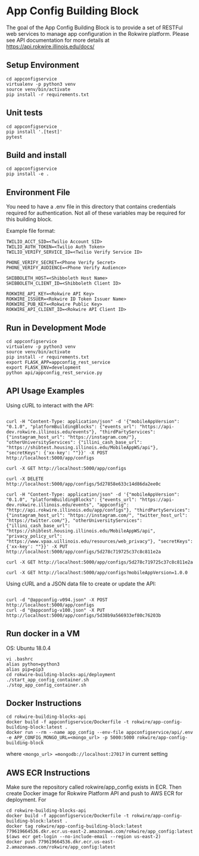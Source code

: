 # App Config Building Block

The goal of the App Config Building Block is to provide a set of RESTFul web services to manage app configuration in the Rokwire platform. 
Please see API documentation for more details at https://api.rokwire.illinois.edu/docs/
                      

## Setup Environment
```
cd appconfigservice
virtualenv -p python3 venv
source venv/bin/activate
pip install -r requirements.txt
```

## Unit tests
```
cd appconfigservice
pip install '.[test]'
pytest
```

## Build and install   
```
cd appconfigservice
pip install -e .
```

## Environment File

You need to have a .env file in this directory that contains credentials required for authentication. 
Not all of these variables may be required for this building block. 

Example file format:

```
TWILIO_ACCT_SID=<Twilio Account SID>
TWILIO_AUTH_TOKEN=<Twilio Auth Token>
TWILIO_VERIFY_SERVICE_ID=<Twilio Verify Service ID>

PHONE_VERIFY_SECRET=<Phone Verify Secret> 
PHONE_VERIFY_AUDIENCE=<Phone Verify Audience>

SHIBBOLETH_HOST=<Shibboleth Host Name>
SHIBBOLETH_CLIENT_ID=<Shibboleth Client ID>

ROKWIRE_API_KEY=<Rokwire API Key>
ROKWIRE_ISSUER=<Rokwire ID Token Issuer Name>
ROKWIRE_PUB_KEY=<Rokwire Public Key>
ROKWIRE_API_CLIENT_ID=<Rokwire API Client ID>
```

## Run in Development Mode
```
cd appconfigservice
virtualenv -p python3 venv
source venv/bin/activate
pip install -r requirements.txt
export FLASK_APP=appconfig_rest_service
export FLASK_ENV=development
python api/appconfig_rest_service.py
```

## API Usage Examples

Using cURL to interact with the API:
```

curl -H "Content-Type: application/json" -d '{"mobileAppVersion": "0.1.0", "platformBuildingBlocks": {"events_url": "https://api-dev.rokwire.illinois.edu/events"}, "thirdPartyServices": {"instagram_host_url": "https://instagram.com/"}, "otherUniversityServices": {"illini_cash_base_url": "https://shibtest.housing.illinois.edu/MobileAppWS/api"}, "secretKeys": {'xx-key': ""}}' -X POST http://localhost:5000/app/configs   

curl -X GET http://localhost:5000/app/configs 

curl -X DELETE http://localhost:5000/app/configs/5d27858e633c14d86da2ee0c

curl -H "Content-Type: application/json" -d '{"mobileAppVersion": "0.1.0", "platformBuildingBlocks": {"events_url": "https://api-dev.rokwire.illinois.edu/events", "appconfig": "http://api.rokwire.illinois.edu/app/configs"}, "thirdPartyServices": {"instagram_host_url": "https://instagram.com/", "twitter_host_url": "https://twitter.com/"}, "otherUniversityServices": {"illini_cash_base_url": "https://shibtest.housing.illinois.edu/MobileAppWS/api", "privacy_policy_url": "https://www.vpaa.uillinois.edu/resources/web_privacy"}, "secretKeys": {'xx-key': ""}}' -X PUT http://localhost:5000/app/configs/5d278c719725c37c8c811e2a 

curl -X GET http://localhost:5000/app/configs/5d278c719725c37c8c811e2a

curl -X GET http://localhost:5000/app/configs?mobileAppVersion=1.0.0

```

Using cURL and a JSON data file to create or update the API:

```

curl -d "@appconfig-v094.json" -X POST http://localhost:5000/app/configs
curl -d "@appconfig-v100.json" -X PUT http://localhost:5000/app/configs/5d38b9a566933ef80c76203b

```

## Run docker in a VM

OS: Ubuntu 18.0.4
```
vi .bashrc
alias python=python3
alias pip=pip3
cd rokwire-building-blocks-api/deployment
./start_app_config_container.sh
./stop_app_config_container.sh

```

## Docker Instructions

```
cd rokwire-building-blocks-api 
docker build -f appconfigservice/Dockerfile -t rokwire/app-config-building-block:latest .
docker run --rm --name app_config --env-file appconfigservice/api/.env -e APP_CONFIG_MONGO_URL=<mongo_url> -p 5000:5000 rokwire/app-config-building-block
```
where `<mongo_url> =mongodb://localhost:27017` in current setting

## AWS ECR Instructions

Make sure the repository called rokwire/app_config exists in ECR. Then create Docker image for Rokwire Platform API and push to AWS ECR for deployment. For

```
cd rokwire-building-blocks-api 
docker build -f appconfigservice/Dockerfile -t rokwire/app-config-building-block:latest .
docker tag rokwire/app-config-building-block:latest 779619664536.dkr.ecr.us-east-2.amazonaws.com/rokwire/app_config:latest
$(aws ecr get-login --no-include-email --region us-east-2)
docker push 779619664536.dkr.ecr.us-east-2.amazonaws.com/rokwire/app_config:latest
```
